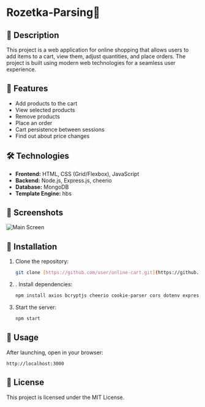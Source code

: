 # Rozetka-Parsing🛒

## 📖 Description
This project is a web application for online shopping that allows users to add items to a cart, view them, adjust quantities, and place orders. The project is built using modern web technologies for a seamless user experience.

## 🚀 Features
- Add products to the cart
- View selected products
- Remove products
- Place an order
- Cart persistence between sessions
- Find out about price changes

## 🛠 Technologies
- **Frontend:** HTML, CSS (Grid/Flexbox), JavaScript
- **Backend:** Node.js, Express.js, cheerio
- **Database:** MongoDB
- **Template Engine:** hbs

## 📸 Screenshots
![Main Screen](link_to_screenshot.png)

## 📌 Installation
1. Clone the repository:
   ```sh
   git clone [https://github.com/user/online-cart.git](https://github.com/OleksandrZaynyato/Rozetka-Parsing.git)
   ```
2. . Install dependencies:
   ```sh
   npm install axios bcryptjs cheerio cookie-parser cors dotenv express hbs jsonwebtoken mongoose node-telegram-bot-api nodemon
   ```
4. Start the server:
   ```sh
   npm start
   ```

## 🎯 Usage
After launching, open in your browser:
```
http://localhost:3000
```

## 📜 License
This project is licensed under the MIT License.

